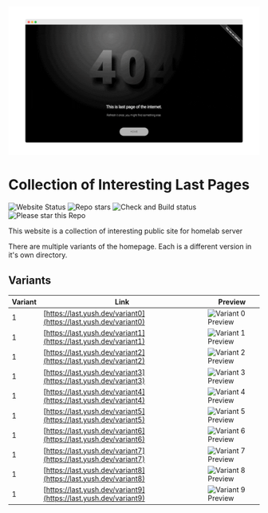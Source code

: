 [![Hero Slider](https://raw.githubusercontent.com/aayusharyan/last-page-collection/main/og.gif)](https://last.yush.dev)

# Collection of Interesting Last Pages

![Website Status](https://img.shields.io/website?url=https%3A%2F%2Flast.yush.dev&up_message=Up%20and%20Running&label=Website%20Status)
![Repo stars](https://img.shields.io/github/stars/aayusharyan/last-page-collection?style=flat&label=Repo%20Stars)
![Check and Build status](https://img.shields.io/github/checks-status/aayusharyan/last-page-collection/main?label=Checks%20and%20Build%20Status)
![Please star this Repo](https://img.shields.io/badge/Please%20Star%20this%20repo%20%E2%AD%90%20-8A2BE2)

This website is a collection of interesting public site for homelab server

There are multiple variants of the homepage. Each is a different version in it's own directory.

## Variants

| Variant | Link                                                             | Preview                                                            |
| ------- | ---------------------------------------------------------------- | ------------------------------------------------------------------ |
| 1       | [https://last.yush.dev/variant0](https://last.yush.dev/variant0) | ![Variant 0 Preview](https://last.yush.dev/variant0/assets/og.png) |
| 1       | [https://last.yush.dev/variant1](https://last.yush.dev/variant1) | ![Variant 1 Preview](https://last.yush.dev/variant1/assets/og.png) |
| 1       | [https://last.yush.dev/variant2](https://last.yush.dev/variant2) | ![Variant 2 Preview](https://last.yush.dev/variant2/assets/og.png) |
| 1       | [https://last.yush.dev/variant3](https://last.yush.dev/variant3) | ![Variant 3 Preview](https://last.yush.dev/variant3/assets/og.png) |
| 1       | [https://last.yush.dev/variant4](https://last.yush.dev/variant4) | ![Variant 4 Preview](https://last.yush.dev/variant4/assets/og.png) |
| 1       | [https://last.yush.dev/variant5](https://last.yush.dev/variant5) | ![Variant 5 Preview](https://last.yush.dev/variant5/assets/og.png) |
| 1       | [https://last.yush.dev/variant6](https://last.yush.dev/variant6) | ![Variant 6 Preview](https://last.yush.dev/variant6/assets/og.png) |
| 1       | [https://last.yush.dev/variant7](https://last.yush.dev/variant7) | ![Variant 7 Preview](https://last.yush.dev/variant7/assets/og.png) |
| 1       | [https://last.yush.dev/variant8](https://last.yush.dev/variant8) | ![Variant 8 Preview](https://last.yush.dev/variant8/assets/og.png) |
| 1       | [https://last.yush.dev/variant9](https://last.yush.dev/variant9) | ![Variant 9 Preview](https://last.yush.dev/variant9/assets/og.png) |
